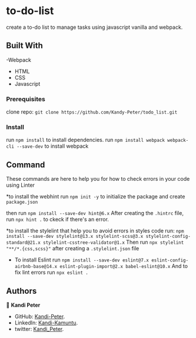 # to-do-list
create a to-do list to manage tasks using javascript vanilla and webpack.

## Built With

-Webpack
- HTML
- CSS
- Javascript

### Prerequisites

clone repo: `git clone https://github.com/Kandy-Peter/todo_list.git`
### Install

 run `npm install` to install dependencies.
 run `npm install webpack webpack-cli --save-dev` to install webpack

## Command

These commands are here to help you for how to check errors in your code using Linter

*to install the webhint run `npm init -y` to initialize the package and create `package.json`

 then run `npm install --save-dev hint@6.x`
 After creating the `.hintrc` file, run `npx hint .` to ckeck if there's an error.

*to install the stylelint that help you to avoid errors in styles code run:
    `npm install --save-dev stylelint@13.x stylelint-scss@3.x stylelint-config-standard@21.x stylelint-csstree-validator@1.x`
 Then run `npx stylelint "**/*.{css,scss}"` after creating a `.stylelint.json` file

* To install Eslint run `npm install --save-dev eslint@7.x eslint-config-airbnb-base@14.x eslint-plugin-import@2.x babel-eslint@10.x`
And to fix lint errors run `npx eslint .`

## Authors

👤 **Kandi Peter**

- GitHub: [Kandi-Peter](https://github.com/Kandy-Peter).
- LinkedIn: [Kandi-Kamuntu](https://www.linkedin.com/in/kandi-peter-a49590212/).
- twitter: [Kandi_Peter](https://twitter.com/peter_kandy).


